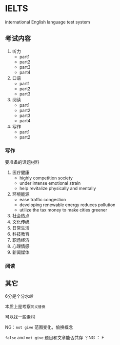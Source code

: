 # IELTS

international English language test system

## 考试内容

1. 听力
    * part1
    * part2
    * part3
    * part4
2. 口语
    * part1
    * part2
    * part3
3. 阅读
    * part1
    * part2
    * part3
    * part4
4. 写作
    * part1
    * part2

### 写作

要准备的话题材料

1. 医疗健康
    * highly competition society
    * under intense emotional strain
    * help revitalize physically and mentally
2. 环境能源
    * ease traffic congestion
    * developing renewable energy reduces pollution
    * utilize the tax money to make cities greener
3. 社会热点
4. 文化传统
5. 日常生活
6. 科技教育
7. 职场经济
8. 心理情感
9. 新闻媒体

### 阅读 


## 其它

6分是个分水岭

本质上是考察`同义替换`

可以找一些素材

NG：`not give` 范围变化，偷换概念

`false` and `not give`  题目和文章能否共存 ？NG ： F
